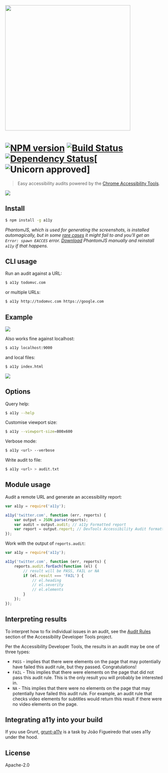 <img width="400px" src="https://cloud.githubusercontent.com/assets/110953/4694241/3ddba98e-57c1-11e4-852a-dc0940345a89.png">

#  [![NPM version][npm-image]][npm-url] [![Build Status][travis-image]][travis-url] [![Dependency Status][daviddm-url]][daviddm-image][![Unicorn approved][unicorn-image]]


> Easy accessibility audits powered by the [Chrome Accessibility Tools](https://www.npmjs.com/package/accessibility-developer-tools).

![](http://i.imgur.com/Mt751vA.png)


## Install

```sh
$ npm install -g a11y
```

*PhantomJS, which is used for generating the screenshots, is installed automagically, but in some [rare cases](https://github.com/Obvious/phantomjs/issues/102) it might fail to and you'll get an `Error: spawn EACCES` error. [Download](http://phantomjs.org/download.html) PhantomJS manually and reinstall `a11y` if that happens.*


## CLI usage

Run an audit against a URL:

```sh
$ a11y todomvc.com
```

or multiple URLs:

```sh
$ a11y http://todomvc.com https://google.com
```


## Example

![](http://i.imgur.com/3xg3Fsf.png)

Also works fine against localhost:

```sh
$ a11y localhost:9000
```

and local files:

```sh
$ a11y index.html
```

![](http://i.imgur.com/Ffkrr9D.png)

## Options

Query help:

```sh
$ a11y --help
```

Customise viewport size:

```sh
$ a11y --viewport-size=800x600
```

Verbose mode:

```sh
$ a11y <url> --verbose
```

Write audit to file:

```sh
$ a11y <url> > audit.txt
```


## Module usage

Audit a remote URL and generate an accessibility report:

```js
var a11y = require('a11y');

a11y('twitter.com', function (err, reports) {
    var output = JSON.parse(reports);
    var audit = output.audit; // a11y Formatted report
    var report = output.report; // DevTools Accessibility Audit formatted report
});
```

Work with the output of `reports.audit`:

```js
var a11y = require('a11y');

a11y('twitter.com', function (err, reports) {
    reports.audit.forEach(function (el) {
        // result will be PASS, FAIL or NA
        if (el.result === 'FAIL') {
            // el.heading
            // el.severity
            // el.elements
        }
    });
});
```


## Interpreting results

To interpret how to fix individual issues in an audit, see the [Audit Rules](https://github.com/GoogleChrome/accessibility-developer-tools/wiki/Audit-Rules) section of the Accessibility Developer Tools project.

Per the Accessibility Developer Tools, the results in an audit may be one of three types:

* `PASS` - implies that there were elements on the page that may potentially have failed this audit rule, but they passed. Congratulations!
* `FAIL` - This implies that there were elements on the page that did not pass this audit rule. This is the only result you will probably be interested in.
* `NA` - This implies that there were no elements on the page that may potentially have failed this audit rule. For example, an audit rule that checks video elements for subtitles would return this result if there were no video elements on the page.

## Integrating a11y into your build

If you use Grunt, [grunt-a11y](https://github.com/lucalanca/grunt-a11y) is a task by João Figueiredo that uses a11y under the hood.

## License

Apache-2.0

[npm-url]: https://npmjs.org/package/a11y
[npm-image]: https://badge.fury.io/js/a11y.svg
[travis-url]: https://travis-ci.org/addyosmani/a11y
[travis-image]: https://travis-ci.org/addyosmani/a11y.svg?branch=master
[daviddm-url]: https://david-dm.org/addyosmani/a11y.svg?theme=shields.io
[daviddm-image]: https://david-dm.org/addyosmani/a11y
[unicorn-image]: http://img.shields.io/badge/unicorn-approved-ff69b4.svg?style=flat
